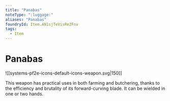 ```yaml
---
title: "Panabas"
noteType: ":luggage:"
aliases: "Panabas"
foundryId: Item.AN1sjTeVisRe2Fnv
tags:
  - Item
---
```


# Panabas
![[systems-pf2e-icons-default-icons-weapon.svg|150]]

This weapon has practical uses in both farming and butchering, thanks to the efficiency and brutality of its forward-curving blade. It can be wielded in one or two hands.
